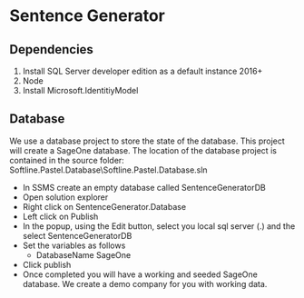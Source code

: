 # Sentence Generator

## Dependencies

1. Install SQL Server developer edition as a default instance 2016+
2. Node
3. Install Microsoft.IdentitiyModel 

## Database

We use a database project to store the state of the database. This project will create a SageOne database.
The location of the database project is contained in the source folder: Softline.Pastel.Database\Softline.Pastel.Database.sln
* 	In SSMS create an empty database called SentenceGeneratorDB
* 	Open solution explorer
* 	Right click on SentenceGenerator.Database
* 	Left click on Publish
* 	In the popup, using the Edit button, select you local sql server (.) and the select SentenceGeneratorDB
*	Set the variables as follows
    * DatabaseName SageOne
* 	Click publish
* 	Once completed you will have a working and seeded SageOne database. We create a demo company for you with working data.
